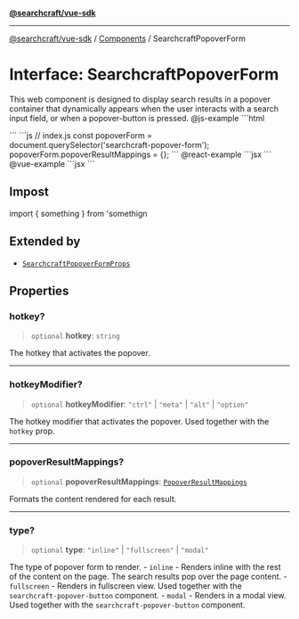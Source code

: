 [**@searchcraft/vue-sdk**](/reference/sdk/js-vue/README.md)

***

[@searchcraft/vue-sdk](/reference/sdk/js-vue/globals.md) / [Components](/reference/sdk/js-vue/namespaces/Components/README.md) / SearchcraftPopoverForm

# Interface: SearchcraftPopoverForm

This web component is designed to display search results in a popover container that dynamically appears when the user interacts with a search input field, or when a popover-button is pressed.
@js-example ```html
<!-- index.html -->
<searchcraft-popover-form type="inline" />
```
```js
// index.js
const popoverForm = document.querySelector('searchcraft-popover-form');
popoverForm.popoverResultMappings = {};
```
@react-example ```jsx
<SearchcraftPopoverForm type="inline" popoverResultMappings={[]} />
```
@vue-example ```jsx
<SearchcraftPopoverForm type="inline" :popoverResultMappings="[]"" />
```

## Impost

import { something } from 'somethign

## Extended by

- [`SearchcraftPopoverFormProps`](/reference/sdk/js-vue/interfaces/SearchcraftPopoverFormProps.md)

## Properties

### hotkey?

> `optional` **hotkey**: `string`

The hotkey that activates the popover.

***

### hotkeyModifier?

> `optional` **hotkeyModifier**: `"ctrl"` \| `"meta"` \| `"alt"` \| `"option"`

The hotkey modifier that activates the popover. Used together with the `hotkey` prop.

***

### popoverResultMappings?

> `optional` **popoverResultMappings**: [`PopoverResultMappings`](/reference/sdk/js-vue/type-aliases/PopoverResultMappings.md)

Formats the content rendered for each result.

***

### type?

> `optional` **type**: `"inline"` \| `"fullscreen"` \| `"modal"`

The type of popover form to render.  - `inline` - Renders inline with the rest of the content on the page. The search results pop over the page content. - `fullscreen` - Renders in fullscreen view. Used together with the `searchcraft-popover-button` component. - `modal` - Renders in a modal view. Used together with the `searchcraft-popover-button` component.
